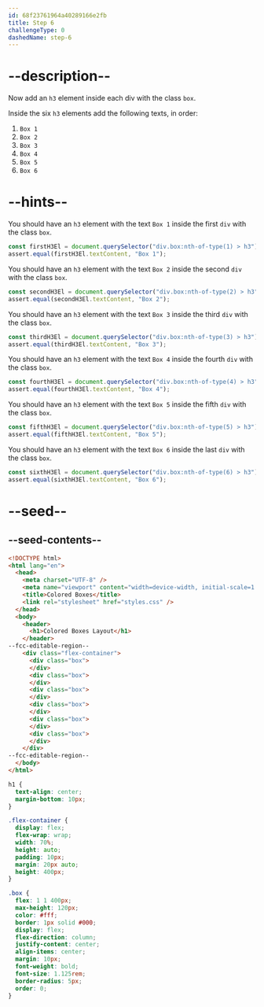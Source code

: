 ```yaml
---
id: 68f23761964a40289166e2fb
title: Step 6
challengeType: 0
dashedName: step-6
---
```


# --description--

Now add an `h3` element inside each div with the class `box`.

Inside the six `h3` elements add the following texts, in order:

1. `Box 1`
2. `Box 2`
3. `Box 3`
4. `Box 4`
5. `Box 5`
6. `Box 6`

# --hints--

You should have an `h3` element with the text `Box 1` inside the first `div` with the class `box`.

```js
const firstH3El = document.querySelector("div.box:nth-of-type(1) > h3");
assert.equal(firstH3El.textContent, "Box 1");
```

You should have an `h3` element with the text `Box 2` inside the second `div` with the class `box`.

```js
const secondH3El = document.querySelector("div.box:nth-of-type(2) > h3");
assert.equal(secondH3El.textContent, "Box 2");
```

You should have an `h3` element with the text `Box 3` inside the third `div` with the class `box`.

```js
const thirdH3El = document.querySelector("div.box:nth-of-type(3) > h3");
assert.equal(thirdH3El.textContent, "Box 3");
```

You should have an `h3` element with the text `Box 4` inside the fourth `div` with the class `box`.

```js
const fourthH3El = document.querySelector("div.box:nth-of-type(4) > h3");
assert.equal(fourthH3El.textContent, "Box 4");
```

You should have an `h3` element with the text `Box 5` inside the fifth `div` with the class `box`.

```js
const fifthH3El = document.querySelector("div.box:nth-of-type(5) > h3");
assert.equal(fifthH3El.textContent, "Box 5");
```

You should have an `h3` element with the text `Box 6` inside the last `div` with the class `box`.

```js
const sixthH3El = document.querySelector("div.box:nth-of-type(6) > h3");
assert.equal(sixthH3El.textContent, "Box 6");
```

# --seed--

## --seed-contents--

```html
<!DOCTYPE html>
<html lang="en">
  <head>
    <meta charset="UTF-8" />
    <meta name="viewport" content="width=device-width, initial-scale=1.0" />
    <title>Colored Boxes</title>
    <link rel="stylesheet" href="styles.css" />
  </head>
  <body>
    <header>
      <h1>Colored Boxes Layout</h1>
    </header>
--fcc-editable-region--
    <div class="flex-container">
      <div class="box">
      </div>
      <div class="box">
      </div>
      <div class="box">
      </div>
      <div class="box">
      </div>
      <div class="box">
      </div>
      <div class="box">
      </div>
    </div>
--fcc-editable-region--
  </body>
</html>
```

```css
h1 {
  text-align: center;
  margin-bottom: 10px;
}

.flex-container {
  display: flex;
  flex-wrap: wrap;
  width: 70%;
  height: auto;
  padding: 10px;
  margin: 20px auto;
  height: 400px;
}

.box {
  flex: 1 1 400px;
  max-height: 120px;
  color: #fff;
  border: 1px solid #000;
  display: flex;
  flex-direction: column;
  justify-content: center;
  align-items: center;
  margin: 10px;
  font-weight: bold;
  font-size: 1.125rem;
  border-radius: 5px;
  order: 0;
}
```
